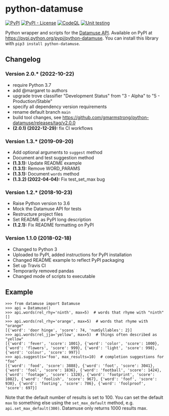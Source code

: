 # python-datamuse

[![PyPI](https://img.shields.io/pypi/v/python-datamuse)](https://pypi.org/project/python-datamuse/)
[![PyPI - License](https://img.shields.io/pypi/l/python-datamuse)](https://github.com/gmarmstrong/python-datamuse/blob/main/LICENSE)
[![CodeQL](https://github.com/gmarmstrong/python-datamuse/actions/workflows/codeql-analysis.yml/badge.svg?branch=main)](https://github.com/gmarmstrong/python-datamuse/actions/workflows/codeql-analysis.yml)
[![Unit testing](https://github.com/gmarmstrong/python-datamuse/actions/workflows/python-testing.yml/badge.svg)](https://github.com/gmarmstrong/python-datamuse/actions/workflows/python-testing.yml)

Python wrapper and scripts for the [Datamuse API](http://datamuse.com/api/).
Available on PyPI at <https://pypi.python.org/pypi/python-datamuse>. You can
install this library with `pip3 install python-datamuse`.

## Changelog

### Version 2.0.* (2022-10-22)

- require Python 3.7
- add @margaret to authors
- upgrade trove classifier "Development Status" from "3 - Alpha" to "5 - Production/Stable"
- specify all dependency version requirements
- rename default branch `main`
- build tool changes, see <https://github.com/gmarmstrong/python-datamuse/releases/tag/v2.0.0>
- **(2.0.1) (2022-12-29):** fix CI workflows

### Version 1.3.* (2019-09-20)

- Add optional arguments to `suggest` method
- Document and test suggestion method
- **(1.3.1):** Update README example
- **(1.3.1):** Remove WORD_PARAMS
- **(1.3.1):** Document `words` method
- **(1.3.2) (2022-04-04):** Fix test_set_max bug 

### Version 1.2.* (2018-10-23)

- Raise Python version to 3.6
- Mock the Datamuse API for tests
- Restructure project files
- Set README as PyPI long description
- **(1.2.1):** Fix README formatting on PyPI

### Version 1.1.0 (2018-02-18)

- Changed to Python 3
- Uploaded to PyPI, added instructions for PyPI installation
- Changed README example to reflect PyPI packaging
- Set up Travis CI
- Temporarily removed pandas
- Changed mode of scripts to executable

## Example

```
>>> from datamuse import Datamuse
>>> api = Datamuse()
>>> api.words(rel_rhy='ninth', max=5)  # words that rhyme with "ninth"
[]
>>> api.words(rel_rhy='orange', max=5)  # words that rhyme with "orange"
[{'word': 'door hinge', 'score': 74, 'numSyllables': 2}]
>>> api.words(rel_jja='yellow', max=5)  # things often described as "yellow"
[{'word': 'fever', 'score': 1001}, {'word': 'color', 'score': 1000}, {'word': 'flowers', 'score': 999}, {'word': 'light', 'score': 998}, {'word': 'colour', 'score': 997}]
>>> api.suggest(s='foo', max_results=10)  # completion suggestions for "foo"
[{'word': 'food', 'score': 3888}, {'word': 'foot', 'score': 3041}, {'word': 'fool', 'score': 1836}, {'word': 'football', 'score': 1424}, {'word': 'footage', 'score': 1328}, {'word': 'footprint', 'score': 1082}, {'word': 'foolish', 'score': 967}, {'word': 'foof', 'score': 930}, {'word': 'footing', 'score': 786}, {'word': 'foolproof', 'score': 697}]
```

Note that the default number of results is set to 100. You can set the default
`max` to something else using the `set_max_default` method, e.g.
`api.set_max_default(300)`. Datamuse only returns 1000 results max.
